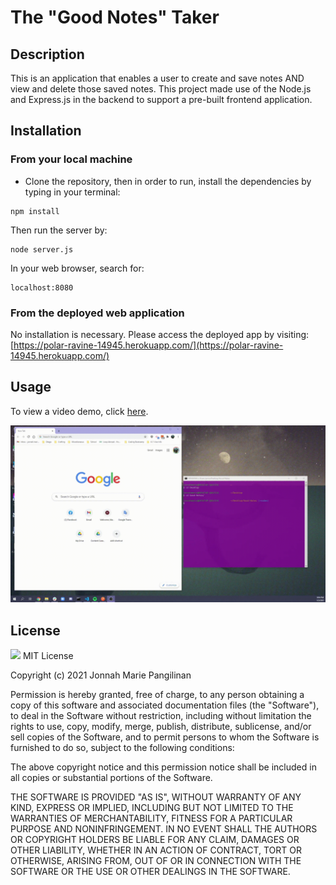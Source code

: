 # The "Good Notes" Taker

## Description
This is an application that enables a user to create and save notes AND view and delete those saved notes. This project made use of the Node.js and Express.js in the backend to support a pre-built frontend application.

## Installation

### From your local machine
- Clone the repository, then in order to run, install the dependencies by typing in your terminal:
```
npm install
```
Then run the server by:
```
node server.js
```
In your web browser, search for:
```
localhost:8080
```

### From the deployed web application
No installation is necessary. Please access the deployed app by visiting: [https://polar-ravine-14945.herokuapp.com/](https://polar-ravine-14945.herokuapp.com/)

## Usage
To view a video demo, click [here](https://drive.google.com/file/d/19FEeXbWjLvYpVwiwg9EiNIf1voZzdK3N/view?usp=sharing).

![Gif of deployed application in action](assets/Good-Note-Taker-Demo-x2.gif)

## License
![](https://img.shields.io/badge/MIT-green.svg) MIT License

Copyright (c) 2021 Jonnah Marie Pangilinan

Permission is hereby granted, free of charge, to any person obtaining a copy
of this software and associated documentation files (the "Software"), to deal
in the Software without restriction, including without limitation the rights
to use, copy, modify, merge, publish, distribute, sublicense, and/or sell
copies of the Software, and to permit persons to whom the Software is
furnished to do so, subject to the following conditions:

The above copyright notice and this permission notice shall be included in all
copies or substantial portions of the Software.

THE SOFTWARE IS PROVIDED "AS IS", WITHOUT WARRANTY OF ANY KIND, EXPRESS OR
IMPLIED, INCLUDING BUT NOT LIMITED TO THE WARRANTIES OF MERCHANTABILITY,
FITNESS FOR A PARTICULAR PURPOSE AND NONINFRINGEMENT. IN NO EVENT SHALL THE
AUTHORS OR COPYRIGHT HOLDERS BE LIABLE FOR ANY CLAIM, DAMAGES OR OTHER
LIABILITY, WHETHER IN AN ACTION OF CONTRACT, TORT OR OTHERWISE, ARISING FROM,
OUT OF OR IN CONNECTION WITH THE SOFTWARE OR THE USE OR OTHER DEALINGS IN THE
SOFTWARE.